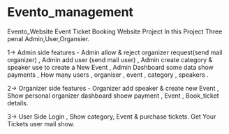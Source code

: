 # Evento_management

Evento_Website Event Ticket Booking Website Project In this Project Three penal Admin,User,Organsier.

1-> Admin side features - Admin allow & reject organizer request(send mail organizer) , Admin add user (send mail user) , Admin create category & speaker use to create a New Event , Admin Dashboard some data show payments , How many users , organiser , event , category , speakers .

2-> Organizer side features - Organizer add speaker & create new Event , Show personal organizer dashboard shoew payment , Event , Book_ticket details.

3-> User Side Login , Show category, Event & purchase tickets. Get Your Tickets user mail show.
